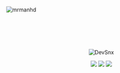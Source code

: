

<br />

![mrmanhd](https://github-readme-stats.vercel.app/api?username=DevSnx&show_icons=true&locale=en)

<br />
<br />
<br />
<br />

[discord-shield]: https://img.shields.io/badge/-Discord-black.svg?style=for-the-badge&logo=discord&colorB=555
[discord-url]: https://discord.turadox.eu


<p align="center"> <img src="https://komarev.com/ghpvc/?username=DevSnx&style=flat-square" alt="DevSnx" /> </p>

<p align="center">
  <img src = "https://github-readme-stats.vercel.app/api?username=DevSnx&show_icons=true&count_private=true&theme=algolia&hide_border=true&bg_color=00000000">
  <img src = "https://github-readme-stats.vercel.app/api/top-langs/?username=DevSnx&layout=compact&hide_border=true&theme=algolia&bg_color=00000000&langs_count=6&count_private=true">

  <img src = "https://github-readme-streak-stats.herokuapp.com?user=DevSnx&theme=algolia&hide_border=true&background=FFFFFF00&count_private=true">
  <br>
  <br>
</p>

<!--<p align="center"> <img src="https://activity-graph.herokuapp.com/graph?username=Mischmaschine&theme=react-dark" alt="Mischmaschine" /> </p>-->

